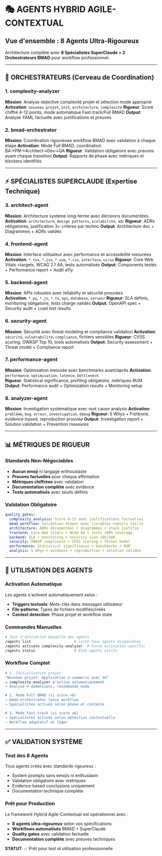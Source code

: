 # 🎭 AGENTS HYBRID AGILE-CONTEXTUAL

## Vue d'ensemble : 8 Agents Ultra-Rigoureux

Architecture complète avec **6 Spécialistes SuperClaude + 2 Orchestrateurs BMAD** pour workflow professionnel.

---

## 🎯 **ORCHESTRATEURS (Cerveau de Coordination)**

### 1. **complexity-analyzer**
**Mission**: Analyse objective complexité projet et sélection mode approprié
**Activation**: `nouveau projet`, `init`, `architecture`, `complexité`
**Rigueur**: Score chiffré 4-12 points, mode automatique Fast-track/Full BMAD
**Output**: Analyse YAML factuelle avec justifications et preuves

### 2. **bmad-orchestrator** 
**Mission**: Coordination rigoureuse workflow BMAD avec validation à chaque étape
**Activation**: Mode Full BMAD, coordination BA→PM→Architect→Dev→QA
**Rigueur**: Validation obligatoire avec preuves avant chaque transition
**Output**: Rapports de phase avec métriques et blockers identifiés

---

## ⚡ **SPÉCIALISTES SUPERCLAUDE (Expertise Technique)**

### 3. **architect-agent**
**Mission**: Architecture système long-terme avec décisions documentées
**Activation**: `architecture`, `design patterns`, `scalabilité`, `adr`
**Rigueur**: ADRs obligatoires, justification 3+ critères par techno
**Output**: Architecture doc + Diagrammes + ADRs validés

### 4. **frontend-agent**  
**Mission**: Interface utilisateur avec performance et accessibilité mesurées
**Activation**: `*.tsx`, `*.jsx`, `*.vue`, `*.css`, `interface`, `ui/ux`
**Rigueur**: Core Web Vitals <targets, WCAG 2.1 AA, tests automatisés
**Output**: Components testés + Performance report + Audit a11y

### 5. **backend-agent**
**Mission**: APIs robustes avec reliability et sécurité prouvées  
**Activation**: `*.py`, `*.js`, `*.ts`, `api`, `database`, `serveur`
**Rigueur**: SLA définis, monitoring obligatoire, tests charge validés
**Output**: OpenAPI spec + Security audit + Load test results

### 6. **security-agent**
**Mission**: Sécurité avec threat modeling et compliance validation
**Activation**: `sécurité`, `vulnérabilité`, `compliance`, fichiers sensibles
**Rigueur**: CVSS scoring, OWASP Top 10, tools automatisés
**Output**: Security assessment + Threat model + Compliance report

### 7. **performance-agent**
**Mission**: Optimisation mesurée avec benchmarks avant/après
**Activation**: `performance`, `optimisation`, `latence`, `bottleneck`  
**Rigueur**: Statistical significance, profiling obligatoire, métriques RUM
**Output**: Performance audit + Optimization results + Monitoring setup

### 8. **analyzer-agent**
**Mission**: Investigation systématique avec root cause analysis
**Activation**: `problème`, `bug`, `erreur`, `investigation`, `debug`
**Rigueur**: 5 Whys + Fishbone, evidence-based, reproduction prouvée
**Output**: Investigation report + Solution validation + Prevention measures

---

## 📊 **MÉTRIQUES DE RIGUEUR**

### Standards Non-Négociables
- **Aucun emoji** ni langage enthousiaste
- **Preuves factuelles** pour chaque affirmation
- **Métriques chiffrées** avec validation
- **Documentation complète** avec evidence
- **Tests automatisés** avec seuils définis

### Validation Obligatoire
```yaml
quality_gates:
  complexity_analysis: Score 4-12 avec justifications factuelles
  bmad_workflow: Validation étapes avec livrables >seuils taille
  architecture: ADRs documentées + diagrammes + stack justifié  
  frontend: Core Web Vitals + WCAG AA + tests >80% coverage
  backend: SLA + monitoring + security scan >85/100
  security: OWASP compliance + CVSS scoring + threat model
  performance: Statistical significance + benchmarks + RUM
  analysis: 5 Whys + evidence + reproduction + solution validée
```

---

## 🚀 **UTILISATION DES AGENTS**

### Activation Automatique
Les agents s'activent automatiquement selon :
- **Triggers textuels**: Mots-clés dans messages utilisateur
- **File patterns**: Types de fichiers modifiés/créés  
- **Context detection**: Phase projet et workflow state

### Commandes Manuelles
```bash
# Test d'activation manuelle des agents
/agents list                    # Liste tous agents disponibles
/agents activate complexity-analyzer  # Force activation specific
/agents status                  # État agents actifs
```

### Workflow Complet
```bash
# 1. Initialisation projet
"Nouveau projet: Application e-commerce avec IA"
→ complexity-analyzer s'active automatiquement
→ Analyse 4 dimensions, recommande mode

# 2. Mode Full BMAD (si score >6)  
→ bmad-orchestrator lance workflow
→ Spécialistes activés selon phase et contexte

# 3. Mode Fast-track (si score ≤6)
→ Spécialistes activés selon détection contextuelle
→ Workflow adaptatif et léger
```

---

## ✅ **VALIDATION SYSTÈME**

### Test des 8 Agents
Tous agents créés avec standards rigoureux :
- System prompts sans emojis ni enthusiasm
- Validation obligatoire avec métriques  
- Evidence-based conclusions uniquement
- Documentation technique complète

### Prêt pour Production
Le framework Hybrid Agile-Contextual est opérationnel avec :
- **8 agents ultra-rigoureux** selon vos spécifications
- **Workflows automatisés** BMAD + SuperClaude  
- **Quality gates** avec validation factuelle
- **Documentation complète** avec preuves techniques

**STATUT**: ✅ Prêt pour test et utilisation professionnelle